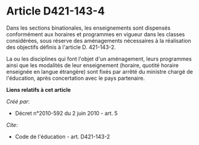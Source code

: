 # Article D421-143-4

Dans les sections binationales, les enseignements sont dispensés conformément aux horaires et programmes en vigueur dans les
classes considérées, sous réserve des aménagements nécessaires à la réalisation des objectifs définis à l'article D.
421-143-2. 

La ou les disciplines qui font l'objet d'un aménagement, leurs programmes ainsi que les modalités de leur enseignement
(horaire, quotité horaire enseignée en langue étrangère) sont fixés par arrêté du ministre chargé de l'éducation, après
concertation avec le pays partenaire.

**Liens relatifs à cet article**

_Créé par_:

  - Décret n°2010-592 du 2 juin 2010 - art. 5

_Cite_:

  - Code de l'éducation - art. D421-143-2
